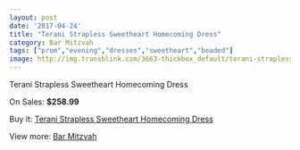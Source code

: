 ```yaml
---
layout: post
date: '2017-04-24'
title: "Terani Strapless Sweetheart Homecoming Dress"
category: Bar Mitzvah
tags: ["prom","evening","dresses","sweetheart","beaded"]
image: http://img.transblink.com/3663-thickbox_default/terani-strapless-sweetheart-homecoming-dress.jpg
---
```

Terani Strapless Sweetheart Homecoming Dress

On Sales: **$258.99**
<a href="https://www.transblink.com/en/bar-mitzvah/1160-terani-strapless-sweetheart-homecoming-dress.html"><amp-img layout="responsive" width="600" height="600" src="//img.transblink.com/3663-thickbox_default/terani-strapless-sweetheart-homecoming-dress.jpg" alt="Terani Strapless Sweetheart Homecoming Dress 0" /></a>
<a href="https://www.transblink.com/en/bar-mitzvah/1160-terani-strapless-sweetheart-homecoming-dress.html"><amp-img layout="responsive" width="600" height="600" src="//img.transblink.com/3664-thickbox_default/terani-strapless-sweetheart-homecoming-dress.jpg" alt="Terani Strapless Sweetheart Homecoming Dress 1" /></a>

Buy it: [Terani Strapless Sweetheart Homecoming Dress](https://www.transblink.com/en/bar-mitzvah/1160-terani-strapless-sweetheart-homecoming-dress.html "Terani Strapless Sweetheart Homecoming Dress")

View more: [Bar Mitzvah](https://www.transblink.com/en/2-bar-mitzvah "Bar Mitzvah")